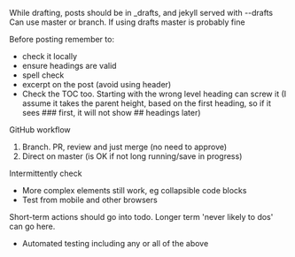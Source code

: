 While drafting, posts should be in _drafts, and jekyll served with --drafts
Can use master or branch. If using drafts master is probably fine

Before posting remember to:
- check it locally
- ensure headings are valid
- spell check
- excerpt on the post (avoid using header)
- Check the TOC too. Starting with the wrong level heading can screw it (I assume it takes the parent height, based on the first heading, so if it sees ### first, it will not show ## headings later)

GitHub workflow
1. Branch. PR, review and just merge (no need to approve)
2. Direct on master (is OK if not long running/save in progress)

Intermittently check
- More complex elements still work, eg collapsible code blocks
- Test from mobile and other browsers

Short-term actions should go into todo.
Longer term 'never likely to dos' can go here.
- Automated testing including any or all of the above

